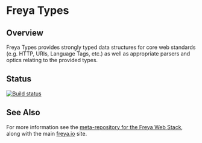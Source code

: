 # Freya Types

## Overview

Freya Types provides strongly typed data structures for core web standards (e.g. HTTP, URIs, Language Tags, etc.) as well as appropriate parsers and optics relating to the provided types.

## Status

[![Build status](https://ci.appveyor.com/api/projects/status/agjgvo0ss5i77g1q/branch/master?svg=true)](https://ci.appveyor.com/project/xyncro/freya-types/branch/master)

## See Also

For more information see the [meta-repository for the Freya Web Stack](https://github.com/xyncro/freya), along with the main [freya.io](https://freya.io) site.
